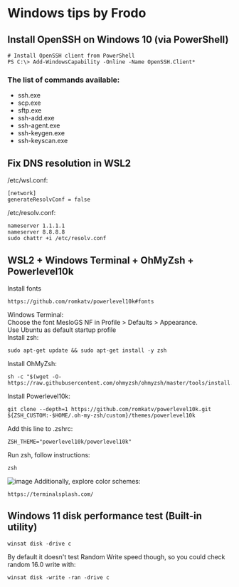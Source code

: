 # Windows tips by Frodo<br>
## Install OpenSSH on Windows 10 (via PowerShell)
````
# Install OpenSSH client from PowerShell
PS C:\> Add-WindowsCapability -Online -Name OpenSSH.Client*
````
### The list of commands available:
- ssh.exe
- scp.exe
- sftp.exe
- ssh-add.exe
- ssh-agent.exe
- ssh-keygen.exe
- ssh-keyscan.exe
## Fix DNS resolution in WSL2
/etc/wsl.conf:
````
[network]
generateResolvConf = false
````
/etc/resolv.conf:
````
nameserver 1.1.1.1
nameserver 8.8.8.8
sudo chattr +i /etc/resolv.conf
````
## WSL2 + Windows Terminal + OhMyZsh + Powerlevel10k
Install fonts
````
https://github.com/romkatv/powerlevel10k#fonts
````
Windows Terminal: <br>
Choose the font MesloGS NF in Profile > Defaults > Appearance. <br>
Use Ubuntu as default startup profile <br>
Install zsh:
````
sudo apt-get update && sudo apt-get install -y zsh
````
Install OhMyZsh:
````
sh -c "$(wget -O- https://raw.githubusercontent.com/ohmyzsh/ohmyzsh/master/tools/install.sh)"
````
Install Powerlevel10k:
````
git clone --depth=1 https://github.com/romkatv/powerlevel10k.git ${ZSH_CUSTOM:-$HOME/.oh-my-zsh/custom}/themes/powerlevel10k
````
Add this line to .zshrc:
````
ZSH_THEME="powerlevel10k/powerlevel10k"
````
Run zsh, follow instructions:
````
zsh
````
![image](https://user-images.githubusercontent.com/102017064/235617354-d0efbefe-c7d6-4790-820d-ed23aa29c31b.png)
Additionally, explore color schemes:
````
https://terminalsplash.com/
````
## Windows 11 disk performance test (Built-in utility)
````
winsat disk -drive c
````
By default it doesn't test Random Write speed though, so you could check random 16.0 write with:
````
winsat disk -write -ran -drive c
````
